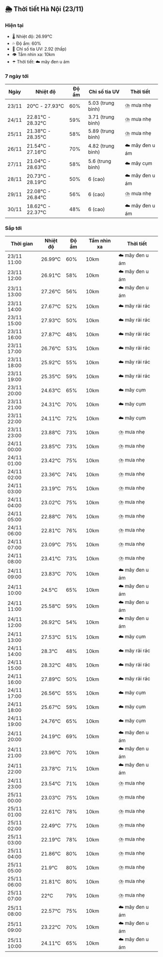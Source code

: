 ## 🌦️ Thời tiết Hà Nội (23/11)

### Hiện tại

- 🌡️ Nhiệt độ: 26.99℃
- 💦 Độ ẩm: 60%
- 🌟 Chỉ số tia UV: 2.92 (thấp)
- 👁️ Tầm nhìn xa: 10km
- ☂️ Thời tiết: ☁️ mây đen u ám

### 7 ngày tới

| Ngày | Nhiệt độ | Độ ẩm | Chỉ số tia UV | Thời tiết |
| --- | --- | --- | --- | --- |
| 23/11 | 20℃ - 27.93℃ | 60% | 5.03 (trung bình) | ⛈️ mưa nhẹ |
| 24/11 | 22.81℃ - 28.32℃ | 59% | 3.71 (trung bình) | ⛈️ mưa nhẹ |
| 25/11 | 21.38℃ - 28.35℃ | 58% | 5.89 (trung bình) | ⛈️ mưa nhẹ |
| 26/11 | 21.54℃ - 27.16℃ | 70% | 4.82 (trung bình) | ☁️ mây đen u ám |
| 27/11 | 21.04℃ - 28.63℃ | 58% | 5.6 (trung bình) | ☁️ mây cụm |
| 28/11 | 20.73℃ - 28.19℃ | 50% | 6 (cao) | ☁️ mây đen u ám |
| 29/11 | 22.08℃ - 26.84℃ | 56% | 6 (cao) | ⛈️ mưa nhẹ |
| 30/11 | 18.62℃ - 22.37℃ | 48% | 6 (cao) | ☁️ mây đen u ám |

### Sắp tới

| Thời gian | Nhiệt độ | Độ ẩm | Tầm nhìn xa | Thời tiết |
| --- | --- | --- | --- | --- |
| 23/11 11:00 | 26.99℃ | 60% | 10km | ☁️ mây đen u ám |
| 23/11 12:00 | 26.91℃ | 58% | 10km | ☁️ mây đen u ám |
| 23/11 13:00 | 27.26℃ | 56% | 10km | ☁️ mây đen u ám |
| 23/11 14:00 | 27.67℃ | 52% | 10km | ☁️ mây rải rác |
| 23/11 15:00 | 27.93℃ | 50% | 10km | ☁️ mây rải rác |
| 23/11 16:00 | 27.87℃ | 48% | 10km | ☁️ mây rải rác |
| 23/11 17:00 | 26.76℃ | 53% | 10km | ☁️ mây rải rác |
| 23/11 18:00 | 25.92℃ | 55% | 10km | ☁️ mây rải rác |
| 23/11 19:00 | 25.35℃ | 59% | 10km | ☁️ mây rải rác |
| 23/11 20:00 | 24.63℃ | 65% | 10km | ☁️ mây cụm |
| 23/11 21:00 | 24.31℃ | 70% | 10km | ☁️ mây cụm |
| 23/11 22:00 | 24.11℃ | 72% | 10km | ☁️ mây cụm |
| 23/11 23:00 | 23.88℃ | 73% | 10km | ⛈️ mưa nhẹ |
| 24/11 00:00 | 23.85℃ | 73% | 10km | ⛈️ mưa nhẹ |
| 24/11 01:00 | 23.42℃ | 75% | 10km | ⛈️ mưa nhẹ |
| 24/11 02:00 | 23.36℃ | 74% | 10km | ⛈️ mưa nhẹ |
| 24/11 03:00 | 23.19℃ | 75% | 10km | ⛈️ mưa nhẹ |
| 24/11 04:00 | 23.02℃ | 75% | 10km | ⛈️ mưa nhẹ |
| 24/11 05:00 | 22.88℃ | 76% | 10km | ⛈️ mưa nhẹ |
| 24/11 06:00 | 22.81℃ | 76% | 10km | ⛈️ mưa nhẹ |
| 24/11 07:00 | 23.09℃ | 75% | 10km | ⛈️ mưa nhẹ |
| 24/11 08:00 | 23.41℃ | 73% | 10km | ⛈️ mưa nhẹ |
| 24/11 09:00 | 23.83℃ | 70% | 10km | ☁️ mây đen u ám |
| 24/11 10:00 | 24.5℃ | 65% | 10km | ☁️ mây đen u ám |
| 24/11 11:00 | 25.58℃ | 59% | 10km | ☁️ mây đen u ám |
| 24/11 12:00 | 26.92℃ | 54% | 10km | ☁️ mây đen u ám |
| 24/11 13:00 | 27.53℃ | 51% | 10km | ☁️ mây cụm |
| 24/11 14:00 | 28.3℃ | 48% | 10km | ☁️ mây rải rác |
| 24/11 15:00 | 28.32℃ | 48% | 10km | ☁️ mây rải rác |
| 24/11 16:00 | 27.89℃ | 50% | 10km | ☁️ mây rải rác |
| 24/11 17:00 | 26.56℃ | 55% | 10km | ☁️ mây cụm |
| 24/11 18:00 | 25.67℃ | 59% | 10km | ☁️ mây cụm |
| 24/11 19:00 | 24.76℃ | 65% | 10km | ☁️ mây cụm |
| 24/11 20:00 | 24.19℃ | 69% | 10km | ☁️ mây đen u ám |
| 24/11 21:00 | 23.96℃ | 70% | 10km | ☁️ mây đen u ám |
| 24/11 22:00 | 23.78℃ | 71% | 10km | ☁️ mây đen u ám |
| 24/11 23:00 | 23.54℃ | 71% | 10km | ⛈️ mưa nhẹ |
| 25/11 00:00 | 23.03℃ | 75% | 10km | ⛈️ mưa nhẹ |
| 25/11 01:00 | 22.61℃ | 78% | 10km | ⛈️ mưa nhẹ |
| 25/11 02:00 | 22.49℃ | 77% | 10km | ⛈️ mưa nhẹ |
| 25/11 03:00 | 22.19℃ | 78% | 10km | ⛈️ mưa nhẹ |
| 25/11 04:00 | 21.86℃ | 80% | 10km | ⛈️ mưa nhẹ |
| 25/11 05:00 | 21.9℃ | 80% | 10km | ⛈️ mưa nhẹ |
| 25/11 06:00 | 21.81℃ | 80% | 10km | ⛈️ mưa nhẹ |
| 25/11 07:00 | 22℃ | 79% | 10km | ⛈️ mưa nhẹ |
| 25/11 08:00 | 22.57℃ | 75% | 10km | ☁️ mây đen u ám |
| 25/11 09:00 | 23.22℃ | 70% | 10km | ☁️ mây đen u ám |
| 25/11 10:00 | 24.11℃ | 65% | 10km | ☁️ mây đen u ám |
